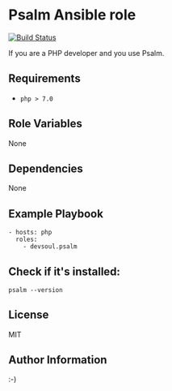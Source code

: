 Psalm Ansible role
=========
[![Build Status](https://travis-ci.com/devsoul/ansible-role-psalm.svg?branch=master)](https://travis-ci.com/devsoul/ansible-role-psalm)

If you are a PHP developer and you use Psalm.

Requirements
------------
  - `php > 7.0` 

Role Variables
--------------
None

Dependencies
------------
None

Example Playbook
----------------
    - hosts: php
      roles:
        - devsoul.psalm

Check if it's installed:
------
    psalm --version

License
-------
MIT

Author Information
------------------

:-)
